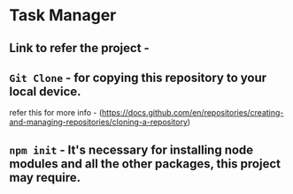 # Task Manager

## Link to refer the project - 

## `Git Clone` - for copying this repository to your local device.
refer this for more info - (https://docs.github.com/en/repositories/creating-and-managing-repositories/cloning-a-repository)

## `npm init` - It's necessary for installing node modules and all the other packages, this project may require. 
